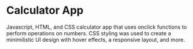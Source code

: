 # Calculator App
Javascript, HTML, and CSS calculator app that uses onclick functions to perform operations on numbers. CSS styling was used to create a minimilistic UI design with hover effects, a responsive layout, and more. 
